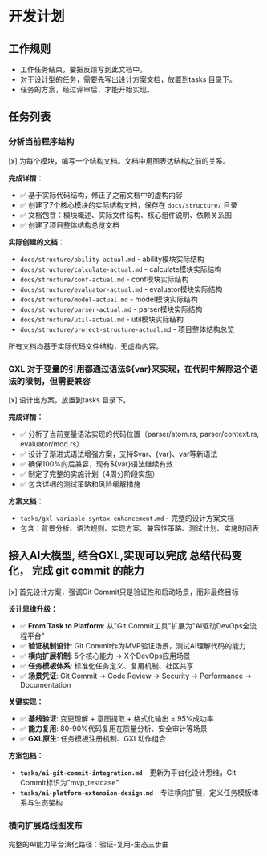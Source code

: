 # 开发计划

## 工作规则
- 工作任务结束，要把反馈写到此文档中。
- 对于设计型的任务，需要先写出设计方案文档，放置到tasks 目录下。
- 任务的方案，经过评审后，才能开始实现。


## 任务列表

### 分析当前程序结构
 [x] 为每个模块，编写一个结构文档。文档中用图表达结构之前的关系。

**完成详情：**
- ✅ 基于实际代码结构，修正了之前文档中的虚构内容
- ✅ 创建了7个核心模块的实际结构文档，保存在 `docs/structure/` 目录
- ✅ 文档包含：模块概述、实际文件结构、核心组件说明、依赖关系图
- ✅ 创建了项目整体结构总览文档

**实际创建的文档：**
- `docs/structure/ability-actual.md` - ability模块实际结构
- `docs/structure/calculate-actual.md` - calculate模块实际结构
- `docs/structure/conf-actual.md` - conf模块实际结构
- `docs/structure/evaluator-actual.md` - evaluator模块实际结构
- `docs/structure/model-actual.md` - model模块实际结构
- `docs/structure/parser-actual.md` - parser模块实际结构
- `docs/structure/util-actual.md` - util模块实际结构
- `docs/structure/project-structure-actual.md` - 项目整体结构总览

所有文档均基于实际代码文件结构，无虚构内容。

### GXL 对于变量的引用都通过语法${var}来实现，在代码中解除这个语法的限制，但需要兼容
[x] 设计出方案，放置到tasks 目录下。

**完成详情：**
- ✅ 分析了当前变量语法实现的代码位置（parser/atom.rs, parser/context.rs, evaluator/mod.rs）
- ✅ 设计了渐进式语法增强方案，支持$var、{var}、var等新语法
- ✅ 确保100%向后兼容，现有${var}语法继续有效
- ✅ 制定了完整的实施计划（4周分阶段实施）
- ✅ 包含详细的测试策略和风险缓解措施

**方案文档：**
- `tasks/gxl-variable-syntax-enhancement.md` - 完整的设计方案文档
- 包含：背景分析、语法规则、实现方案、兼容性策略、测试计划、实施时间表



##  接入AI大模型, 结合GXL,实现可以完成 总结代码变化， 完成 git commit 的能力
[x] 首先设计方案，强调Git Commit只是验证性和启动场景，而非最终目标

**设计思维升级：**
- ✅ **From Task to Platform**: 从"Git Commit工具"扩展为"AI驱动DevOps全流程平台"
- ✅ **验证机制设计**: Git Commit作为MVP验证场景，测试AI理解代码的能力
- ✅ **横向扩展机制**: 5个核心能力 → X个DevOps应用场景
- ✅ **任务模板体系**: 标准化任务定义、复用机制、社区共享
- ✅ **场景凭证**: Git Commit → Code Review → Security → Performance → Documentation

**关键实现：**
- ✅ **基线验证**: 变更理解 + 意图提取 + 格式化输出 = 95%成功率
- ✅ **能力复用**: 80-90%代码复用在质量分析、安全审计等场景
- ✅ **GXL原生**: 任务模板注册机制、GXL动作组合

**方案包档：**
- **`tasks/ai-git-commit-integration.md`** - 更新为平台化设计思维，Git Commit标识为"mvp_testcase"
- **`tasks/ai-platform-extension-design.md`** - 专注横向扩展，定义任务模板体系与生态架构

### 横向扩展路线图发布
完整的AI能力平台演化路径：验证-复用-生态三步曲


